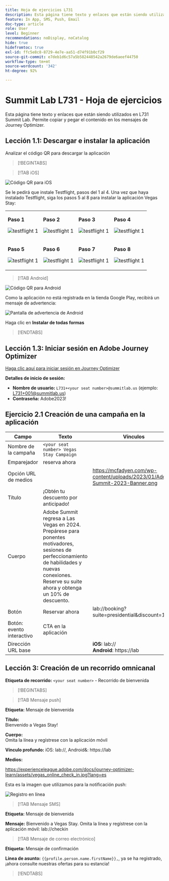 ```yaml
---
title: Hoja de ejercicios L731
description: Esta página tiene texto y enlaces que están siendo utilizados en L731 Summit Lab.
feature: In App, SMS, Push, Email
doc-type: article
role: User
level: Beginner
recommendations: noDisplay, noCatalog
hide: true
hidefromtoc: true
exl-id: ffc5e8c8-8729-4e7e-aa51-d74f91b0cf29
source-git-commit: e7deb1d6c57a5b582448542a2679de6aeef44750
workflow-type: tm+mt
source-wordcount: '342'
ht-degree: 92%

---
```


# Summit Lab L731 - Hoja de ejercicios

Esta página tiene texto y enlaces que están siendo utilizados en L731 Summit Lab. Permite copiar y pegar el contenido en los mensajes de Journey Optimizer.

## Lección 1.1: Descargar e instalar la aplicación

Analizar el código QR para descargar la aplicación

>[!BEGINTABS]

>[!TAB iOS]

![Código QR para iOS](/help/assets/lab731-ios-qr-code.png)

Se le pedirá que instale Testflight, pasos del 1 al 4. Una vez que haya instalado Testflight, siga los pasos 5 al 8 para instalar la aplicación Vegas Stay:

<table>
<tr>
</tr>
<tr>
<td>
 <div>
      <p>
      <b>Paso 1 </b>
      <p>
      <a>
        <img alt="testflight 1" src="../assets/l731-ios-install/ios-install-1.png"/>
      </a>
      </div>
  </td>
  <td>
 <div>
      <p>
      <b>Paso 2 </b>
      <p>
      <a>
        <img alt="testflight 1" src="../assets/l731-ios-install/ios-install-2.PNG"/>
      </a>
      </div>
  </td>
  <td>
 <div>
      <p>
      <b>Paso 3 </b>
      <p>
      <a>
        <img alt="testflight 1" src="../assets/l731-ios-install/ios-install-3.PNG"/>
      </a>
      </div>
  </td>
  <td>
 <div>
      <p>
      <b>Paso 4 </b>
      <p>
      <a>
        <img alt="testflight 1" src="../assets/l731-ios-install/ios-install-4.PNG"/>
      </a>
      </div>
  </td>
  </tr>
  <tr>
<td>
 <div>
      <p>
      <b>Paso 5 </b>
      <p>
      <a>
        <img alt="testflight 1" src="../assets/l731-ios-install/ios-install-5.PNG"/>
      </a>
      </div>
  </td>
  <td>
 <div>
      <p>
      <a>
      <b>Paso 6 </b>
      <p>
        <img alt="testflight 1" src="../assets/l731-ios-install/ios-install-6.PNG"/>
      </a>
      </div>
  </td>
  <td>
 <div>
      <p>
      <a>
      <b>Paso 7 </b>
      <p>
        <img alt="testflight 1" src="../assets/l731-ios-install/ios-install-7.PNG"/>
      </a>
      </div>
  </td>
  <td>
 <div>
      <p>
      <a>
      <b>Paso 8 </b>
      <p>
        <img alt="testflight 1" src="../assets/l731-ios-install/ios-install-8.PNG"/>
      </a>
      </div>
  </td>
  </tr>
</table>

>[!TAB Android]

![Código QR para Android](/help/assets/lab731-android-qr-code.png)

Como la aplicación no está registrada en la tienda Google Play, recibirá un mensaje de advertencia:

![Pantalla de advertencia de Android](/help/assets/lab731-install-android.png)

Haga clic en **Instalar de todas formas**

>[!ENDTABS]

## Lección 1.3: Iniciar sesión en Adobe Journey Optimizer

[Haga clic aquí para iniciar sesión en Journey Optimizer](https://experience.adobe.com/#/@techmarketingdemos/sname:summit-2023-ajo-lab/journey-optimizer/home)

**Detalles de inicio de sesión:**

* **Nombre de usuario:** `L731+<your seat number>@summitlab.us` (ejemplo: L731+001@summitlab.us)
* **Contraseña:** Adobe2023!


## Ejercicio 2.1 Creación de una campaña en la aplicación

| Campo | Texto | Vínculos |
|----|----|----|
| Nombre de la campaña | `<your seat number> Vegas Stay Campaign` |  |
| Emparejador | reserva ahora |  |
| Opción URL de medios |  | https://mcfadyen.com/wp-content/uploads/2023/01/Adobe-Summit-2023-Banner.png |
| Título | ¡Obtén tu descuento por anticipado! |  |
| Cuerpo | Adobe Summit regresa a Las Vegas en 2024. Prepárese para ponentes motivadores, sesiones de perfeccionamiento de habilidades y nuevas conexiones. Reserve su suite ahora y obtenga un 10% de descuento. |  |
| Botón | Reservar ahora | lab://booking?suite=presidential&amp;discount=10 |
| Botón: evento interactivo | CTA en la aplicación |  |
| Dirección URL base |  | **iOS:** lab:// <br>**Android**: https://lab |


## Lección 3: Creación de un recorrido omnicanal

**Etiqueta de recorrido:**
`<your seat number>` - Recorrido de bienvenida

>[!BEGINTABS]

>[!TAB Mensaje push]

**Etiqueta:**
Mensaje de bienvenida

**Título:**\
Bienvenido a Vegas Stay!

**Cuerpo:**\
Omita la línea y regístrese con la aplicación móvil

**Vínculo profundo:** iOS: lab://, Android&amp;: https://lab

**Medios:**

https://experienceleague.adobe.com/docs/journey-optimizer-learn/assets/vegas_online_check_in.jpg?lang=es


Esta es la imagen que utilizamos para la notificación push:

![Registro en línea](/help/assets/vegas_online_check_in.jpg)

>[!TAB Mensaje SMS]

**Etiqueta:**
Mensaje de bienvenida

**Mensaje:**
Bienvenido a Vegas Stay. Omita la línea y regístrese con la aplicación móvil: lab://checkin

>[!TAB Mensaje de correo electrónico]

**Etiqueta:**
Mensaje de confirmación

**Línea de asunto:**
`{{profile.person.name.firstName}},`, ya se ha registrado, ¡ahora consulte nuestras ofertas para su estancia!

>[!ENDTABS]
